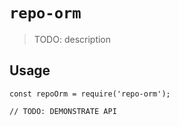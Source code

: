 # `repo-orm`

> TODO: description

## Usage

```
const repoOrm = require('repo-orm');

// TODO: DEMONSTRATE API
```

